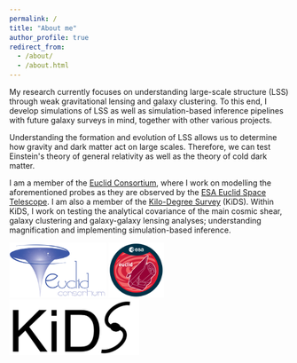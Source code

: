 ```yaml
---
permalink: /
title: "About me"
author_profile: true
redirect_from: 
  - /about/
  - /about.html
---
```


My research currently focuses on understanding large-scale structure (LSS) through weak gravitational lensing and galaxy clustering. To this end, I develop simulations of LSS as well as simulation-based inference pipelines with future galaxy surveys in mind, together with other various projects.

Understanding the formation and evolution of LSS allows us to determine how gravity and dark matter act on large scales. Therefore, we can test Einstein's theory of general relativity as well as the theory of cold dark matter.

I am a member of the [Euclid Consortium](https://www.euclid-ec.org/), where I work on modelling the aforementioned probes as they are observed by the [ESA Euclid Space Telescope](https://www.cosmos.esa.int/web/euclid). I am also a member of the [Kilo-Degree Survey](https://kids.strw.leidenuniv.nl/) (KiDS). Within KiDS, I work on testing the analytical covariance of the main cosmic shear, galaxy clustering and galaxy-galaxy lensing analyses; understanding magnification and implementing simulation-based inference.



<img src="/images/Euclid_consortium_logo.png" title="Euclid Consortium" height="100"> <img src="/images/Euclid_logo_pillars.png" title="ESA Euclid Space Telescope" height="100"> <img src="/images/KiDS_logo.jpg" title="ESO Kilo-Degree Survey" height="100">
